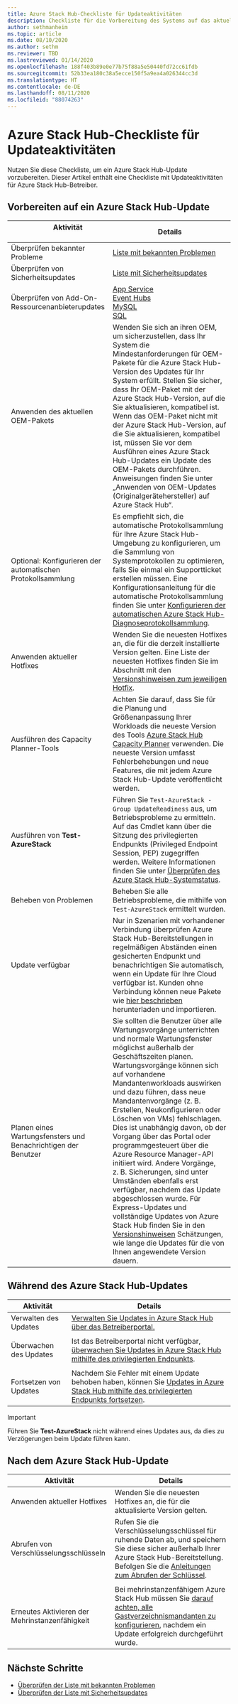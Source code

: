 ```yaml
---
title: Azure Stack Hub-Checkliste für Updateaktivitäten
description: Checkliste für die Vorbereitung des Systems auf das aktuelle Azure Stack Hub-Update
author: sethmanheim
ms.topic: article
ms.date: 08/10/2020
ms.author: sethm
ms.reviewer: TBD
ms.lastreviewed: 01/14/2020
ms.openlocfilehash: 188f403b89e0e77b75f88a5e50440fd72cc61fdb
ms.sourcegitcommit: 52b33ea180c38a5ecce150f5a9ea4a026344cc3d
ms.translationtype: HT
ms.contentlocale: de-DE
ms.lasthandoff: 08/11/2020
ms.locfileid: "88074263"
---
```

# <a name="azure-stack-hub-update-activity-checklist"></a>Azure Stack Hub-Checkliste für Updateaktivitäten

Nutzen Sie diese Checkliste, um ein Azure Stack Hub-Update vorzubereiten. Dieser Artikel enthält eine Checkliste mit Updateaktivitäten für Azure Stack Hub-Betreiber.

## <a name="prepare-for-azure-stack-hub-update"></a>Vorbereiten auf ein Azure Stack Hub-Update

| &nbsp; &nbsp; &nbsp; &nbsp; &nbsp; &nbsp; &nbsp; &nbsp; &nbsp; &nbsp; &nbsp; Aktivität &nbsp; &nbsp; &nbsp; &nbsp; &nbsp; &nbsp; &nbsp; &nbsp; &nbsp; &nbsp; &nbsp;                   | Details                                                   |
|------------------------------|-----------------------------------------------------------|
| Überprüfen bekannter Probleme     | [Liste mit bekannten Problemen](known-issues.md)                |
| Überprüfen von Sicherheitsupdates | [Liste mit Sicherheitsupdates](release-notes-security-updates.md)      |
| Überprüfen von Add-On-Ressourcenanbieterupdates | [App Service](azure-stack-app-service-update.md)<br>[Event Hubs](resource-provider-apply-updates.md)<br> [MySQL](azure-stack-sql-resource-provider-update.md)<br>[SQL](azure-stack-mysql-resource-provider-update.md)<br>  |
| Anwenden des aktuellen OEM-Pakets | Wenden Sie sich an ihren OEM, um sicherzustellen, dass Ihr System die Mindestanforderungen für OEM-Pakete für die Azure Stack Hub-Version des Updates für Ihr System erfüllt. Stellen Sie sicher, dass Ihr OEM-Paket mit der Azure Stack Hub-Version, auf die Sie aktualisieren, kompatibel ist. Wenn das OEM-Paket nicht mit der Azure Stack Hub-Version, auf die Sie aktualisieren, kompatibel ist, müssen Sie vor dem Ausführen eines Azure Stack Hub-Updates ein Update des OEM-Pakets durchführen. Anweisungen finden Sie unter „Anwenden von OEM-Updates (Originalgerätehersteller) auf Azure Stack Hub“. |
| Optional: Konfigurieren der automatischen Protokollsammlung | Es empfiehlt sich, die automatische Protokollsammlung für Ihre Azure Stack Hub-Umgebung zu konfigurieren, um die Sammlung von Systemprotokollen zu optimieren, falls Sie einmal ein Supportticket erstellen müssen. Eine Konfigurationsanleitung für die automatische Protokollsammlung finden Sie unter [Konfigurieren der automatischen Azure Stack Hub-Diagnoseprotokollsammlung](./azure-stack-configure-automatic-diagnostic-log-collection.md?view=azs-2002). |
| Anwenden aktueller Hotfixes | Wenden Sie die neuesten Hotfixes an, die für die derzeit installierte Version gelten. Eine Liste der neuesten Hotfixes finden Sie im Abschnitt mit den [Versionshinweisen zum jeweiligen Hotfix](release-notes.md). |
| Ausführen des Capacity Planner-Tools | Achten Sie darauf, dass Sie für die Planung und Größenanpassung Ihrer Workloads die neueste Version des Tools [Azure Stack Hub Capacity Planner](azure-stack-capacity-planning-overview.md) verwenden. Die neueste Version umfasst Fehlerbehebungen und neue Features, die mit jedem Azure Stack Hub-Update veröffentlicht werden. |
| Ausführen von **Test-AzureStack** | Führen Sie `Test-AzureStack -Group UpdateReadiness` aus, um Betriebsprobleme zu ermitteln. Auf das Cmdlet kann über die Sitzung des privilegierten Endpunkts (Privileged Endpoint Session, PEP) zugegriffen werden. Weitere Informationen finden Sie unter [Überprüfen des Azure Stack Hub-Systemstatus](azure-stack-diagnostic-test.md). |
| Beheben von Problemen | Beheben Sie alle Betriebsprobleme, die mithilfe von `Test-AzureStack` ermittelt wurden. |
| Update verfügbar | Nur in Szenarien mit vorhandener Verbindung überprüfen Azure Stack Hub-Bereitstellungen in regelmäßigen Abständen einen gesicherten Endpunkt und benachrichtigen Sie automatisch, wenn ein Update für Ihre Cloud verfügbar ist. Kunden ohne Verbindung können neue Pakete wie [hier beschrieben](azure-stack-apply-updates.md) herunterladen und importieren. |
| Planen eines Wartungsfensters und Benachrichtigen der Benutzer | Sie sollten die Benutzer über alle Wartungsvorgänge unterrichten und normale Wartungsfenster möglichst außerhalb der Geschäftszeiten planen. Wartungsvorgänge können sich auf vorhandene Mandantenworkloads auswirken und dazu führen, dass neue Mandantenvorgänge (z. B. Erstellen, Neukonfigurieren oder Löschen von VMs) fehlschlagen. Dies ist unabhängig davon, ob der Vorgang über das Portal oder programmgesteuert über die Azure Resource Manager-API initiiert wird. Andere Vorgänge, z. B. Sicherungen, sind unter Umständen ebenfalls erst verfügbar, nachdem das Update abgeschlossen wurde. Für Express-Updates und vollständige Updates von Azure Stack Hub finden Sie in den [Versionshinweisen](release-notes.md) Schätzungen, wie lange die Updates für die von Ihnen angewendete Version dauern. |

## <a name="during-azure-stack-hub-update"></a>Während des Azure Stack Hub-Updates

| Aktivität | Details |
|--------------------|------------------------------------------------------------------------------------------------------|
| Verwalten des Updates |[Verwalten Sie Updates in Azure Stack Hub über das Betreiberportal.](azure-stack-updates.md) |
|  |  |
| Überwachen des Updates | Ist das Betreiberportal nicht verfügbar, [überwachen Sie Updates in Azure Stack Hub mithilfe des privilegierten Endpunkts](azure-stack-monitor-update.md). |
|  |  |
| Fortsetzen von Updates | Nachdem Sie Fehler mit einem Update behoben haben, können Sie [Updates in Azure Stack Hub mithilfe des privilegierten Endpunkts fortsetzen](azure-stack-monitor-update.md). |

> [!IMPORTANT]  
> Führen Sie **Test-AzureStack** nicht während eines Updates aus, da dies zu Verzögerungen beim Update führen kann.

## <a name="after-azure-stack-hub-update"></a>Nach dem Azure Stack Hub-Update

| Aktivität | Details |
|--------------------------|----------------------------------------------------------------------------------------------------------------------------------------------------------------|
| Anwenden aktueller Hotfixes | Wenden Sie die neuesten Hotfixes an, die für die aktualisierte Version gelten. |
| Abrufen von Verschlüsselungsschlüsseln | Rufen Sie die Verschlüsselungsschlüssel für ruhende Daten ab, und speichern Sie diese sicher außerhalb Ihrer Azure Stack Hub-Bereitstellung. Befolgen Sie die [Anleitungen zum Abrufen der Schlüssel](azure-stack-security-bitlocker.md). |
|  |  |
| Erneutes Aktivieren der Mehrinstanzenfähigkeit | Bei mehrinstanzenfähigem Azure Stack Hub müssen Sie [darauf achten, alle Gastverzeichnismandanten zu konfigurieren](azure-stack-enable-multitenancy.md#configure-guest-directory), nachdem ein Update erfolgreich durchgeführt wurde. |

## <a name="next-steps"></a>Nächste Schritte

- [Überprüfen der Liste mit bekannten Problemen](known-issues.md)
- [Überprüfen der Liste mit Sicherheitsupdates](release-notes-security-updates.md)
